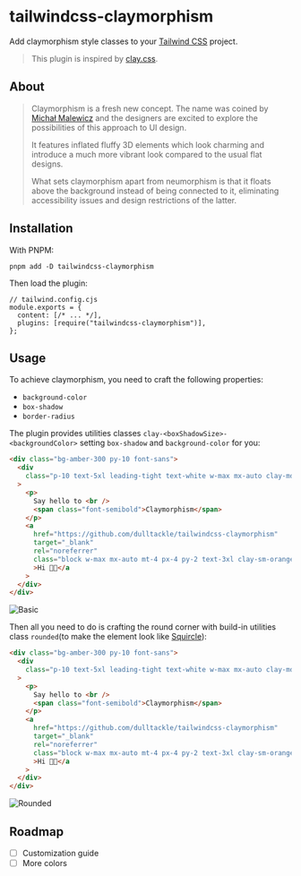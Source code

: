 # tailwindcss-claymorphism

Add claymorphism style classes to your [Tailwind CSS](https://tailwindcss.com/docs/what-is-tailwind/) project.

> This plugin is inspired by [clay.css](https://github.com/codeAdrian/clay.css).

## About

> Claymorphism is a fresh new concept. The name was coined by [Michał Malewicz](https://hype4.academy/articles/design/claymorphism-in-user-interfaces) and the designers are excited to explore the possibilities of this approach to UI design.
>
> It features inflated fluffy 3D elements which look charming and introduce a much more vibrant look compared to the usual flat designs.
>
> What sets claymorphism apart from neumorphism is that it floats above the background instead of being connected to it, eliminating accessibility issues and design restrictions of the latter.

## Installation

With PNPM:

```SH
pnpm add -D tailwindcss-claymorphism
```

Then load the plugin:

```JS
// tailwind.config.cjs
module.exports = {
  content: [/* ... */],
  plugins: [require("tailwindcss-claymorphism")],
};
```

## Usage

To achieve claymorphism, you need to craft the following properties:

- `background-color`
- `box-shadow`
- `border-radius`

The plugin provides utilities classes `clay-<boxShadowSize>-<backgroundColor>` setting `box-shadow` and `background-color` for you:

```HTML
<div class="bg-amber-300 py-10 font-sans">
  <div
    class="p-10 text-5xl leading-tight text-white w-max mx-auto clay-md-red"
  >
    <p>
      Say hello to <br />
      <span class="font-semibold">Claymorphism</span>
    </p>
    <a
      href="https://github.com/dulltackle/tailwindcss-claymorphism"
      target="_blank"
      rel="noreferrer"
      class="block w-max mx-auto mt-4 px-4 py-2 text-3xl clay-sm-orange"
      >Hi 👋🏻</a
    >
  </div>
</div>
```

![Basic](https://s3.bmp.ovh/imgs/2022/08/05/6a0d0b7de624c48a.png)

Then all you need to do is crafting the round corner with build-in utilities class `rounded`(to make the element look like [Squircle](https://en.wikipedia.org/wiki/Squircle)):

```HTML
<div class="bg-amber-300 py-10 font-sans">
  <div
    class="p-10 text-5xl leading-tight text-white w-max mx-auto clay-md-red rounded-3xl"
  >
    <p>
      Say hello to <br />
      <span class="font-semibold">Claymorphism</span>
    </p>
    <a
      href="https://github.com/dulltackle/tailwindcss-claymorphism"
      target="_blank"
      rel="noreferrer"
      class="block w-max mx-auto mt-4 px-4 py-2 text-3xl clay-sm-orange rounded-xl"
      >Hi 👋🏻</a
    >
  </div>
</div>
```

![Rounded](https://s3.bmp.ovh/imgs/2022/08/05/6670a10fa0a9e383.png)

## Roadmap

- [ ] Customization guide
- [ ] More colors
